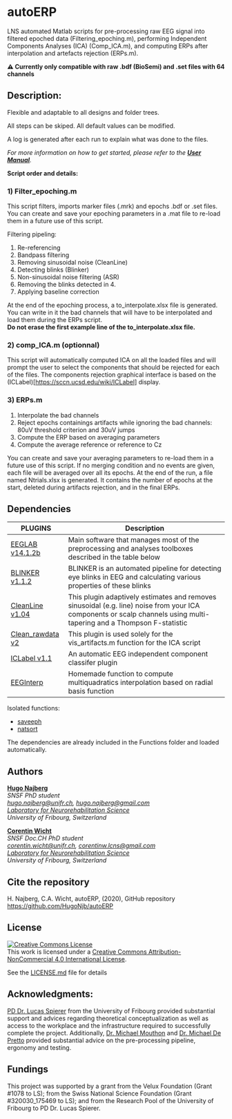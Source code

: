 # autoERP
LNS automated Matlab scripts for pre-processing raw EEG signal into filtered epoched data (Filtering_epoching.m), performing Independent Components Analyses (ICA) (Comp_ICA.m), and computing ERPs after interpolation and artefacts rejection (ERPs.m).

**⚠️ Currently only compatible with raw .bdf (BioSemi) and .set files with 64 channels**

## Description:
Flexible and adaptable to all designs and folder trees.

All steps can be skiped. All default values can be modified.

A log is generated after each run to explain what was done to the files.

*For more information on how to get started, please refer to the **[User Manual](UserManuel.md)**.*

**Script order and details:**


### 1) Filter_epoching.m
This script filters, imports marker files (.mrk) and epochs .bdf or .set files.
You can create and save your epoching parameters in a .mat file to re-load them in a future use of this script.

Filtering pipeling:
1. Re-referencing
2. Bandpass filtering
3. Removing sinusoidal noise (CleanLine)
4. Detecting blinks (Blinker)
5. Non-sinusoidal noise filtering (ASR)
6. Removing the blinks detected in 4.
7. Applying baseline correction

At the end of the epoching process, a to_interpolate.xlsx file is generated. \
You can write in it the bad channels that will have to be interpolated and load them during the ERPs script. \
**Do not erase the first example line of the to_interpolate.xlsx file.**


### 2) comp_ICA.m (optionnal)
This script will automatically computed ICA on all the loaded files and will prompt the user to select the components that should be rejected for each of the files. 
The components rejection graphical interface is based on the (ICLabel)[https://sccn.ucsd.edu/wiki/ICLabel] display. 


### 3) ERPs.m

1. Interpolate the bad channels
2. Reject epochs containings artifacts while ignoring the bad channels: 80uV threshold criterion and 30uV jumps
3. Compute the ERP based on averaging parameters 
4. Compute the average reference or reference to Cz

You can create and save your averaging parameters to re-load them in a future use of this script.
If no merging condition and no events are given, each file will be averaged over all its epochs.
At the end of the run, a file named Ntrials.xlsx is generated. It contains the number of epochs at the start, deleted during artifacts rejection, and in the final ERPs.

## Dependencies
| PLUGINS | Description |
| ------ | ------ |
| [EEGLAB v14.1.2b](https://github.com/sccn/eeglab) | Main software that manages most of the preprocessing and analyses toolboxes described in the table below |
| [BLINKER v1.1.2](http://vislab.github.io/EEG-Blinks/) | BLINKER  is an automated pipeline for detecting eye blinks in EEG and calculating various properties of these blinks | 
| [CleanLine v1.04](https://github.com/sccn/cleanline) | This plugin adaptively estimates and removes sinusoidal (e.g. line) noise from your ICA components or scalp channels using multi-tapering and a Thompson F-statistic |
| [Clean_rawdata v2](https://github.com/sccn/clean_rawdata)| This plugin is used solely for the vis_artifacts.m function for the ICA script |
|[ICLabel v1.1](https://github.com/sccn/ICLabel)|An automatic EEG independent component classifer plugin |
|[EEGInterp](https://d-nb.info/1175873608/34)| Homemade function to compute multiquadratics interpolation based on radial basis function |

Isolated functions:
* [saveeph](https://sites.google.com/site/cartoolcommunity/files)
* [natsort](https://ch.mathworks.com/matlabcentral/fileexchange/47434-natural-order-filename-sort)

The dependencies are already included in the Functions folder and loaded automatically.

## Authors
[**Hugo Najberg**](https://www3.unifr.ch/med/spierer/en/group/team/people/194247/8d66b)\
*SNSF PhD student*\
*hugo.najberg@unifr.ch, hugo.najberg@gmail.com*\
*[Laboratory for Neurorehabilitation Science](https://www3.unifr.ch/med/spierer/en/)*\
*University of Fribourg, Switzerland*

[**Corentin Wicht**](https://www.researchgate.net/profile/Wicht_Corentin)\
*SNSF Doc.CH PhD student*\
*corentin.wicht@unifr.ch, corentinw.lcns@gmail.com*\
*[Laboratory for Neurorehabilitation Science](https://www3.unifr.ch/med/spierer/en/)*\
*University of Fribourg, Switzerland*

## Cite the repository
H. Najberg, C.A. Wicht, autoERP, (2020), GitHub repository https://github.com/HugoNjb/autoERP

## License
<a rel="license" href="http://creativecommons.org/licenses/by-nc/4.0/"><img alt="Creative Commons License" style="border-width:0" src="https://i.creativecommons.org/l/by-nc/4.0/88x31.png" /></a><br />This work is licensed under a <a rel="license" href="http://creativecommons.org/licenses/by-nc/4.0/">Creative Commons Attribution-NonCommercial 4.0 International License</a>.

See the [LICENSE.md](LICENSE.md) file for details

## Acknowledgments: 
[PD Dr. Lucas Spierer](https://www.researchgate.net/profile/Lucas_Spierer) from the University of Fribourg provided substantial support and advices regarding theoretical conceptualization as well as access to the workplace and the infrastructure required to successfully complete the project. Additionally, [Dr. Michael Mouthon](https://www3.unifr.ch/med/fr/section/personnel/all/people/3229/6a825) and [Dr. Michael De Pretto](https://www3.unifr.ch/med/fr/section/personnel/all/people/117251/7303f) provided substantial advice on the pre-processing pipeline, ergonomy and testing.

## Fundings
This project was supported by a grant from the Velux Foundation (Grant #1078 to LS); from the Swiss National Science Foundation (Grant #320030_175469 to LS); and from the Research Pool of the University of Fribourg to PD Dr. Lucas Spierer.
